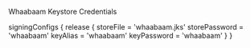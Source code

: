 Whaabaam Keystore Credentials

signingConfigs {
          release {
              storeFile = 'whaabaam.jks'
              storePassword = 'whaabaam'
              keyAlias = 'whaabaam'
              keyPassword = 'whaabaam'
         }
     }
